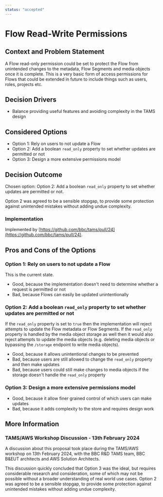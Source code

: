 ```yaml
---
status: "accepted"
---
```

# Flow Read-Write Permissions

## Context and Problem Statement

A Flow read-only permission could be set to protect the Flow from unintended changes to the metadata, Flow Segments and media objects once it is complete.
This is a very basic form of access permissions for Flows that could be extended in future to include things such as users, roles, projects etc.

## Decision Drivers

* Balance providing useful features and avoiding complexity in the TAMS design

## Considered Options

* Option 1: Rely on users to not update a Flow
* Option 2: Add a boolean `read_only` property to set whether updates are permitted or not
* Option 3: Design a more extensive permissions model

## Decision Outcome

Chosen option: Option 2: Add a boolean `read_only` property to set whether updates are permitted or not.

Option 2 was agreed to be a sensible stopgap, to provide some protection against unintended mistakes without adding undue complexity.

### Implementation

Implemented by [https://github.com/bbc/tams/pull/24](https://github.com/bbc/tams/pull/24).

## Pros and Cons of the Options

### Option 1: Rely on users to not update a Flow

This is the current state.

* Good, because the implementation doesn't need to determine whether a request is permitted or not
* Bad, because Flows can easily be updated unintentionally

### Option 2: Add a boolean `read_only` property to set whether updates are permitted or not

If the `read_only` property is set to `true` then the implementation will reject attempts to update the Flow metadata or Flow Segments.
If the `read_only` property is handled by the media object storage as well then it would also reject attempts to update the media objects (e.g. deleting media objects or bypassing the `/storage` endpoint to write media objects).

* Good, because it allows unintentional changes to be prevented
* Bad, because users are still allowed to change the `read_only` property and then make updates
* Bad, because users could still make changes to media objects if the storage doesn't handle the `read_only` property

### Option 3: Design a more extensive permissions model

* Good, because it allow finer grained control of which users can make updates
* Bad, because it adds complexity to the store and requires design work

## More Information

### TAMS/AWS Workshop Discussion - 13th February 2024

A discussion about this proposal took place during the TAMS/AWS workshop on 13th February 2024, with the BBC R&D TAMS team, BBC B&EUT architects and AWS Solution Architects.

This discussion quickly concluded that Option 3 was the ideal, but requires considerable research and consideration, some of which may not be possible without a broader understanding of real world use cases.
Option 2 was agreed to be a sensible stopgap, to provide some protection against unintended mistakes without adding undue complexity.
